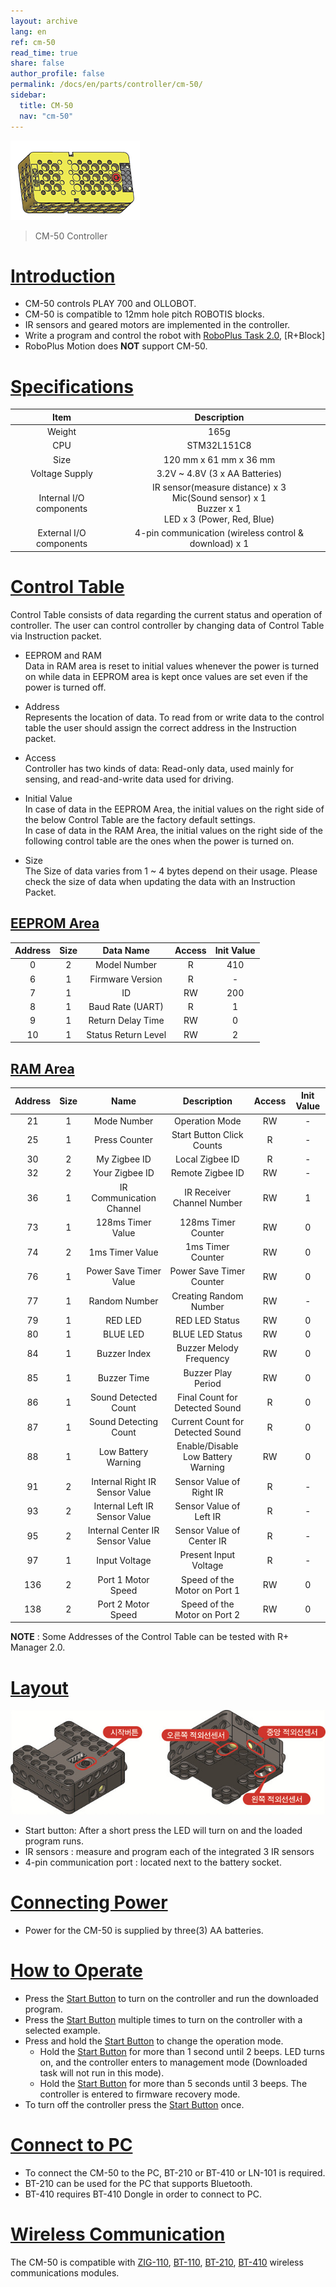 ```yaml
---
layout: archive
lang: en
ref: cm-50
read_time: true
share: false
author_profile: false
permalink: /docs/en/parts/controller/cm-50/
sidebar:
  title: CM-50
  nav: "cm-50"
---
```


![](/assets/images/parts/controller/cm-50/cm-50_product.png)

> CM-50 Controller

# [Introduction](#introduction)

- CM-50 controls PLAY 700 and OLLOBOT.
- CM-50 is compatible to 12mm hole pitch ROBOTIS blocks.
- IR sensors and geared motors are implemented in the controller.
- Write a program and control the robot with [RoboPlus Task 2.0], [R+Block]
- RoboPlus Motion does **NOT** support CM-50.

# [Specifications](#specifications)

|          Item           |                                                Description                                                 |
|:-----------------------:|:----------------------------------------------------------------------------------------------------------:|
|         Weight          |                                                    165g                                                    |
|           CPU           |                                                STM32L151C8                                                 |
|          Size           |                                           120 mm x 61 mm x 36 mm                                           |
|     Voltage Supply      |                                       3.2V ~ 4.8V (3 x AA Batteries)                                       |
| Internal I/O components | IR sensor(measure distance) x 3<br />Mic(Sound sensor) x 1<br />Buzzer x 1<br />LED x 3 (Power, Red, Blue) |
| External I/O components |                           4-pin communication (wireless control & download) x 1                            |

# [Control Table](#control-table)
Control Table consists of data regarding the current status and operation of controller. The user can control controller by changing data of Control Table via Instruction packet.

- EEPROM and RAM  
  Data in RAM area is reset to initial values whenever the power is turned on while data in EEPROM area is kept once values are set even if the power is turned off.

- Address  
  Represents the location of data. To read from or write data to the control table the user should assign the correct address in the Instruction packet.

- Access  
  Controller has two kinds of data: Read-only data, used mainly for sensing, and read-and-write data used for driving.

- Initial Value  
  In case of data in the EEPROM Area, the initial values on the right side of the below Control Table are the factory default settings.  
  In case of data in the RAM Area, the initial values on the right side of the following control table are the ones when the power is turned on.

- Size  
  The Size of data varies from 1 ~ 4 bytes depend on their usage. Please check the size of data when updating the data with an Instruction Packet.

## [EEPROM Area](#eeprom-area)

| Address | Size |      Data Name      | Access | Init Value |
|:-------:|:----:|:-------------------:|:------:|:----------:|
|    0    |  2   |    Model Number     |   R    |    410     |
|    6    |  1   |  Firmware Version   |   R    |     -      |
|    7    |  1   |         ID          |   RW   |    200     |
|    8    |  1   |  Baud Rate (UART)   |   R    |     1      |
|    9    |  1   |  Return Delay Time  |   RW   |     0      |
|   10    |  1   | Status Return Level |   RW   |     2      |

## [RAM Area](#ram-area)

| Address | Size |              Name               |            Description             | Access | Init Value |
|:-------:|:----:|:-------------------------------:|:----------------------------------:|:------:|:----------:|
|   21    |  1   |           Mode Number           |           Operation Mode           |   RW   |     -      |
|   25    |  1   |          Press Counter          |     Start Button Click Counts      |   R    |     -      |
|   30    |  2   |          My Zigbee ID           |          Local Zigbee ID           |   R    |     -      |
|   32    |  2   |         Your Zigbee ID          |          Remote Zigbee ID          |   RW   |     -      |
|   36    |  1   |    IR Communication Channel     |     IR Receiver Channel Number     |   RW   |     1      |
|   73    |  1   |        128ms Timer Value        |        128ms Timer Counter         |   RW   |     0      |
|   74    |  2   |         1ms Timer Value         |         1ms Timer Counter          |   RW   |     0      |
|   76    |  1   |     Power Save Timer Value      |      Power Save Timer Counter      |   RW   |     0      |
|   77    |  1   |          Random Number          |       Creating Random Number       |   RW   |     -      |
|   79    |  1   |             RED LED             |           RED LED Status           |   RW   |     0      |
|   80    |  1   |            BLUE LED             |          BLUE LED Status           |   RW   |     0      |
|   84    |  1   |          Buzzer Index           |      Buzzer Melody Frequency       |   RW   |     0      |
|   85    |  1   |           Buzzer Time           |         Buzzer Play Period         |   RW   |     0      |
|   86    |  1   |      Sound Detected Count       |   Final Count for Detected Sound   |   R    |     0      |
|   87    |  1   |      Sound Detecting Count      |  Current Count for Detected Sound  |   R    |     0      |
|   88    |  1   |       Low Battery Warning       | Enable/Disable Low Battery Warning |   RW   |     0      |
|   91    |  2   | Internal Right IR Sensor Value  |      Sensor Value of Right IR      |   R    |     -      |
|   93    |  2   |  Internal Left IR Sensor Value  |      Sensor Value of Left IR       |   R    |     -      |
|   95    |  2   | Internal Center IR Sensor Value |     Sensor Value of Center IR      |   R    |     -      |
|   97    |  1   |          Input Voltage          |       Present Input Voltage        |   R    |     -      |
|   136   |  2   |       Port 1 Motor Speed        |    Speed of the Motor on Port 1    |   RW   |     0      |
|   138   |  2   |       Port 2 Motor Speed        |    Speed of the Motor on Port 2    |   RW   |     0      |

**NOTE** : Some Addresses of the Control Table can be tested with R+ Manager 2.0.

# [Layout](#layout)

![](/assets/images/parts/controller/cm-150/cm-150-2.jpg)

- Start button: After a short press the LED will turn on and the loaded program runs.
- IR sensors : measure and program each of the integrated 3 IR sensors
- 4-pin communication port : located next to the battery socket.

# [Connecting Power](#connecting-power)
- Power for the CM-50 is supplied by three(3) AA batteries.

# [How to Operate](#how-to-operate)

- Press the [Start Button] to turn on the controller and run the downloaded program.
- Press the [Start Button] multiple times to turn on the controller with a selected example.
- Press and hold the [Start Button] to change the operation mode.
  - Hold the [Start Button] for more than 1 second until 2 beeps. LED turns on, and the controller enters to management mode (Downloaded task will not run in this mode).
  - Hold the [Start Button] for more than 5 seconds until 3 beeps. The controller is entered to firmware recovery mode.
- To turn off the controller press the [Start Button] once.

# [Connect to PC](#connect-to-pc)

- To connect the CM-50 to the PC, BT-210 or BT-410 or LN-101 is required.
- BT-210 can be used for the PC that supports Bluetooth.
- BT-410 requires BT-410 Dongle in order to connect to PC.

# [Wireless Communication](#wireless-communication)

The CM-50 is compatible with [ZIG-110], [BT-110], [BT-210], [BT-410] wireless communications modules.




[RoboPlus Task 2.0]: /docs/en/software/rplus2/task/
[Start Button]: /docs/en/software/rplus2/task/#built-in-sensor-3-start-button-counter--controller-button
[LN-101]: /docs/en/parts/interface/ln-101/
[ZIG-110]: /docs/en/parts/communication/zig-110/
[BT-110]: /docs/en/parts/communication/bt-110/
[BT-210]: /docs/en/parts/communication/bt-210/
[BT-410]: /docs/en/parts/communication/bt-410/
